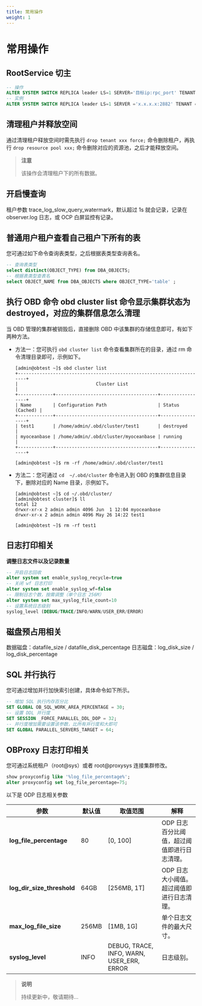 ```yaml
---
title: 常用操作
weight: 1
---
```

# 常用操作

## RootService 切主

```sql
-- 操作
ALTER SYSTEM SWITCH REPLICA leader LS=1 SERVER='目标ip:rpc_port' TENANT ='sys';
-- 实例
ALTER SYSTEM SWITCH REPLICA leader LS=1 SERVER ='x.x.x.x:2882' TENANT ='sys'
```

## 清理租户并释放空间

通过清理租户释放空间时需先执行 `drop tenant xxx force;` 命令删除租户，再执行 `drop resource pool xxx;` 命令删除对应的资源池，之后才能释放空间。

> **注意**
>
> 该操作会清理租户下的所有数据。

## 开启慢查询
<!-- 没有看懂，优化描述 -->
租户参数 trace_log_slow_query_watermark，默认超过 1s 就会记录，记录在 observer.log 日志，或 OCP 白屏监控有记录。

## 普通用户租户查看自己租户下所有的表

您可通过如下命令查询表类型，之后根据表类型查询表名。

```sql
-- 查询表类型
select distinct(OBJECT_TYPE) from DBA_OBJECTS;  
-- 根据表类型查表名
select OBJECT_NAME from DBA_OBJECTS where OBJECT_TYPE='table' ;
```

## 执行 OBD 命令 obd cluster list 命令显示集群状态为 destroyed，对应的集群信息怎么清理

当 OBD 管理的集群被销毁后，直接删除 OBD 中该集群的存储信息即可，有如下两种方法。

* 方法一：您可执行 `obd cluster list` 命令查看集群所在的目录，通过 rm 命令清理目录即可，示例如下。
  
  ```shell
  [admin@obtest ~]$ obd cluster list
  +----------------------------------------------------------------------+
  |                             Cluster List                             |
  +-------------+--------------------------------------+-----------------+
  | Name        | Configuration Path                   | Status (Cached) |
  +-------------+--------------------------------------+-----------------+
  | test1       | /home/admin/.obd/cluster/test1       | destroyed       |
  | myoceanbase | /home/admin/.obd/cluster/myoceanbase | running         |
  +-------------+--------------------------------------+-----------------+

  [admin@obtest ~]$ rm -rf /home/admin/.obd/cluster/test1
  ```

* 方法二：您可通过 `cd  ~/.obd/cluster` 命令进入到 OBD 的集群信息目录下，删除对应的 Name 目录，示例如下。
  
  ```shell
  [admin@obtest ~]$ cd ~/.obd/cluster/
  [admin@obtest cluster]$ ll
  total 12
  drwxr-xr-x 2 admin admin 4096 Jun  1 12:04 myoceanbase
  drwxr-xr-x 2 admin admin 4096 May 26 14:22 test1

  [admin@obtest ~]$ rm -rf test1
  ```

## 日志打印相关

**调整日志文件以及记录数量**

```sql
-- 开启日志回收
alter system set enable_syslog_recycle=true
-- 关闭 wf 日志打印
alter system set enable_syslog_wf=false
-- 限制日志个数，按需调整（单个日志 256M）
alter system set max_syslog_file_count=10
-- 设置系统日志级别
syslog_level (DEBUG/TRACE/INFO/WARN/USER_ERR/ERROR)
```

## 磁盘预占用相关
<!-- 太简洁了，这个不是操作，是概念 -->
数据磁盘：datafile_size / datafile_disk_percentage
日志磁盘：log_disk_size / log_disk_percentage

## SQL 并行执行

您可通过增加并行加快索引创建，具体命令如下所示。

```sql
-- 增加 SQL 执行内存百分比
SET GLOBAL OB_SQL_WORK_AREA_PERCENTAGE = 30; 
-- 设置 DDL 并行度
SET SESSION _FORCE_PARALLEL_DDL_DOP = 32;
-- 并行度增加需要设置该参数，比所有并行度和大即可
SET GLOBAL PARALLEL_SERVERS_TARGET = 64;
```

## OBProxy 日志打印相关
<!-- 修改什么，写的太简洁了，其实我都没理解这里是在干啥 -->
您可通过系统租户（root@sys）或者 root@proxysys 连接集群修改。

```sql
show proxyconfig like '%log_file_percentage%';
alter proxyconfig set log_file_percentage=75;
```

以下是 ODP 日志相关参数

| 参数 | 默认值 | 取值范围 | 解释 |
| --- | --- | --- | --- |
| **log_file_percentage** | 80 | [0, 100] | ODP 日志百分比阈值，超过阈值即进行日志清理。 |
| **log_dir_size_threshold** | 64GB | [256MB, 1T] | ODP 日志大小阈值。超过阈值即进行日志清理。 |
| **max_log_file_size** | 256MB | [1MB, 1G] | 单个日志文件的最大尺寸。 |
| **syslog_level** | INFO | DEBUG, TRACE, INFO, WARN, USER_ERR, ERROR | 日志级别。 |

> **说明**
>
> 持续更新中，敬请期待...

